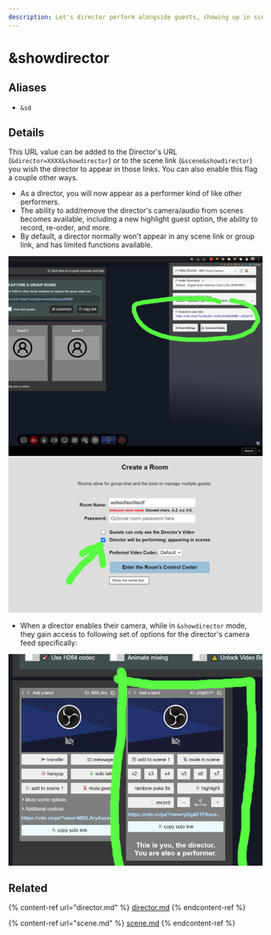 ```yaml
---
description: Let's director perform alongside guests, showing up in scene-view links
---
```


# \&showdirector

## Aliases

* `&sd`

## Details

This URL value can be added to the Director's URL (`&director=XXXX&showdirector`) or to the scene link (`&scene&showdirector`) you wish the director to appear in those links. You can also enable this flag a couple other ways.

* As a director, you will now appear as a performer kind of like other performers.
* The ability to add/remove the director's camera/audio from scenes becomes available, including a new highlight guest option, the ability to record, re-order, and more.
* By default, a director normally won't appear in any scene link or group link, and has limited functions available.

![](<../.gitbook/assets/image (109).png>)![](<../.gitbook/assets/image (93).png>)

* When a director enables their camera, while in `&showdirector` mode, they gain access to following set of options for the director's camera feed specifically:

![](<../.gitbook/assets/image (116).png>)

## Related

{% content-ref url="director.md" %}
[director.md](director.md)
{% endcontent-ref %}

{% content-ref url="scene.md" %}
[scene.md](scene.md)
{% endcontent-ref %}
